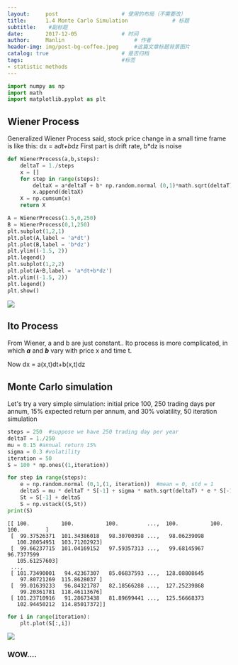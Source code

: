 ```yaml
---
layout:     post   				    # 使用的布局（不需要改）
title:      1.4 Monte Carlo Simulation 				# 标题 
subtitle:    #副标题
date:       2017-12-05				# 时间
author:     Manlin 						# 作者
header-img: img/post-bg-coffee.jpeg 	#这篇文章标题背景图片
catalog: true 						# 是否归档
tags:								#标签
- statistic methods
---
```



```python
import numpy as np
import math
import matplotlib.pyplot as plt
```

## Wiener Process

Generalized Wiener Process said, stock price change in a small time frame is like this: dx = a*dt+b*dz 
First part is drift rate, b*dz is noise


```python
def WienerProcess(a,b,steps):
    deltaT = 1./steps
    x = []
    for step in range(steps):
        deltaX = a*deltaT + b* np.random.normal (0,1)*math.sqrt(deltaT)
        x.append(deltaX)
    X = np.cumsum(x)
    return X
```


```python
A = WienerProcess(1.5,0,250)
B = WienerProcess(0,1,250)
plt.subplot(1,2,1)
plt.plot(A,label = 'a*dt')
plt.plot(B,label = 'b*dz')
plt.ylim((-1.5, 2))
plt.legend()
plt.subplot(1,2,2)
plt.plot(A+B,label = 'a*dt+b*dz')
plt.ylim((-1.5, 2))
plt.legend()
plt.show()
```


![](https://ws4.sinaimg.cn/large/006tNc79gy1fm6xnefm9hj30n20dewff.jpg)


## Ito Process
From Wiener, a and b are just constant.. Ito process is more complicated, in which ***a*** and ***b*** vary with price x and time t.

Now dx = a(x,t)dt+b(x,t)dz

## Monte Carlo simulation

Let's try a very simple simulation: initial price 100, 250 trading days per annum, 15% expected return per annum, and 30% volatility, 50 iteration simulation


```python
steps = 250  #suppose we have 250 trading day per year
deltaT = 1./250
mu = 0.15 #annual return 15%
sigma = 0.3 #volatility
iteration = 50 
S = 100 * np.ones((1,iteration))

for step in range(steps):
    e = np.random.normal (0,1,(1, iteration))  #mean = 0, std = 1
    deltaS = mu * deltaT * S[-1] + sigma * math.sqrt(deltaT) * e * S[-1]
    St = S[-1] + deltaS
    S = np.vstack((S,St))
print(S)

```

    [[ 100.          100.          100.         ...,  100.          100.          100.        ]
     [  99.37526371  101.34386018   98.30700398 ...,   98.06239098
       100.28054951  103.71202923]
     [  99.66237715  101.04169152   97.59357313 ...,   99.68145967   96.7377599
       105.61257603]
     ..., 
     [ 101.73490001   94.42367307   85.06837593 ...,  128.08808645
        97.80721269  115.8628037 ]
     [  99.01639233   96.84321787   82.18566288 ...,  127.25239868
        99.20361781  118.46113676]
     [ 101.23710916   91.28673438   81.89699441 ...,  125.56668373
       102.94450212  114.85017372]]



```python
for i in range(iteration):
    plt.plot(S[:,i])
```


![](https://ws3.sinaimg.cn/large/006tNc79gy1fm6xnxagz0j30mz0dedol.jpg)


### WOW....
